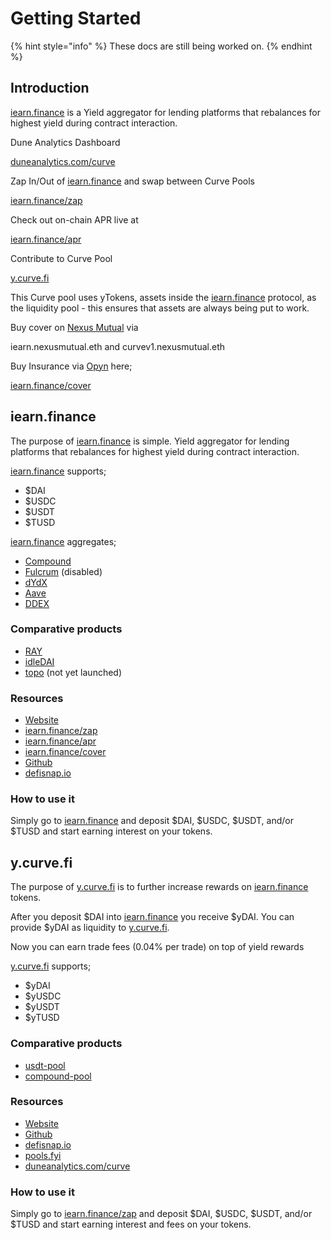 # Getting Started

{% hint style="info" %}
These docs are still being worked on.
{% endhint %}

## Introduction

[iearn.finance](https://iearn.finance) is a Yield aggregator for lending platforms that rebalances for highest yield during contract interaction.  


Dune Analytics Dashboard  

[duneanalytics.com/curve](http://duneanalytics.com/curve)  

Zap In/Out of [iearn.finance](https://iearn.finance) and swap between Curve Pools  

[iearn.finance/zap](https://iearn.finance/zap)  

Check out on-chain APR live at  

[iearn.finance/apr](https://iearn.finance/apr)  

Contribute to Curve Pool  

[y.curve.fi](https://y.curve.fi)  

This Curve pool uses yTokens, assets inside the [iearn.finance](https://iearn.finance) protocol, as the liquidity pool - this ensures that assets are always being put to work.  

Buy cover on [Nexus Mutual](https://app.nexusmutual.io/#/SmartContractCover) via  

iearn.nexusmutual.eth and curvev1.nexusmutual.eth  

Buy Insurance via [Opyn](http://opyn.co/) here;  

[iearn.finance/cover](https://iearn.finance/cover)  

## iearn.finance

The purpose of [iearn.finance](https://iearn.finance) is simple. Yield aggregator for lending platforms that rebalances for highest yield during contract interaction.

[iearn.finance](https://iearn.finance) supports;

* $DAI  
* $USDC  
* $USDT  
* $TUSD

[iearn.finance](https://iearn.finance) aggregates;

* [Compound](http://compound.finance/)  
* [Fulcrum](https://fulcrum.trade/) (disabled)
* [dYdX](http://dydx.exchange/)  
* [Aave](http://aave.com/)  
* [DDEX](https://ddex.io/)

### Comparative products

* [RAY](https://staked.us/v/robo-advisor-yield)
* [idleDAI](http://idle.finance/)
* [topo](https://topo.finance/) (not yet launched)

### Resources

* [Website](https://iearn.finance)
* [iearn.finance/zap](https://iearn.finance/zap)
* [iearn.finance/apr](https://iearn.finance/apr)
* [iearn.finance/cover](https://iearn.finance/cover)
* [Github](https://github.com/iearn-finance)
* [defisnap.io](http://defisnap.io/)

### How to use it

Simply go to [iearn.finance](https://iearn.finance) and deposit $DAI, $USDC, $USDT, and/or $TUSD and start earning interest on your tokens.

## y.curve.fi

The purpose of [y.curve.fi](https://y.curve.fi) is to further increase rewards on [iearn.finance](https://iearn.finance) tokens.

After you deposit $DAI into [iearn.finance](https://iearn.finance) you receive $yDAI. You can provide $yDAI as liquidity to [y.curve.fi](https://y.curve.fi).

Now you can earn trade fees (0.04% per trade) on top of yield rewards

[y.curve.fi](https://y.curve.fi) supports;

* $yDAI  
* $yUSDC  
* $yUSDT  
* $yTUSD

### Comparative products

* [usdt-pool](https://usdt.curve.fi)
* [compound-pool](http://compound.curve.fi)

### Resources

* [Website](https://y.curve.fi)
* [Github](https://github.com/curvefi)
* [defisnap.io](http://defisnap.io/)
* [pools.fyi](http://pools.fyi/)
* [duneanalytics.com/curve](http://duneanalytics.com/curve)

### How to use it

Simply go to [iearn.finance/zap](https://iearn.finance/zap) and deposit $DAI, $USDC, $USDT, and/or $TUSD and start earning interest and fees on your tokens.
